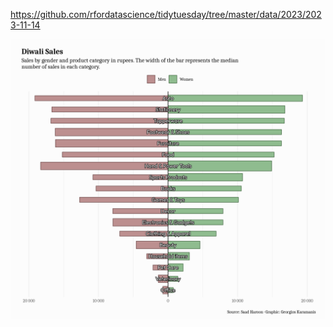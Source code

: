 https://github.com/rfordatascience/tidytuesday/tree/master/data/2023/2023-11-14

![](plots/diwali_sales.png)
